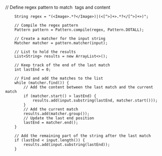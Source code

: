  // Define regex pattern to match <Image> tags and content
        
        String regex = "(<Image>.*?</Image>)|(<[^>]+>.*?</[^>]+>)";

        // Compile the regex pattern
        Pattern pattern = Pattern.compile(regex, Pattern.DOTALL);

        // Create a matcher for the input string
        Matcher matcher = pattern.matcher(input);

        // List to hold the results
        List<String> results = new ArrayList<>();

        // Keep track of the end of the last match
        int lastEnd = 0;

        // Find and add the matches to the list
        while (matcher.find()) {
            // Add the content between the last match and the current match
            if (matcher.start() > lastEnd) {
                results.add(input.substring(lastEnd, matcher.start()));
            }
            // Add the current match
            results.add(matcher.group());
            // Update the last end position
            lastEnd = matcher.end();
        }

        // Add the remaining part of the string after the last match
        if (lastEnd < input.length()) {
            results.add(input.substring(lastEnd));
        }

